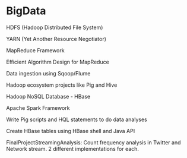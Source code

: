 # BigData
HDFS (Hadoop Distributed File System)

YARN (Yet Another Resource Negotiator)

MapReduce Framework

Efficient Algorithm Design for MapReduce

Data ingestion using Sqoop/Flume

Hadoop ecosystem projects like Pig and Hive

Hadoop NoSQL Database - HBase

Apache Spark Framework

Write Pig scripts and HQL statements to do data analyses

Create HBase tables using HBase shell and Java API

FinalProjectStreamingAnalysis: Count frequency analysis in Twitter and Network stream. 2 different implementations for each.